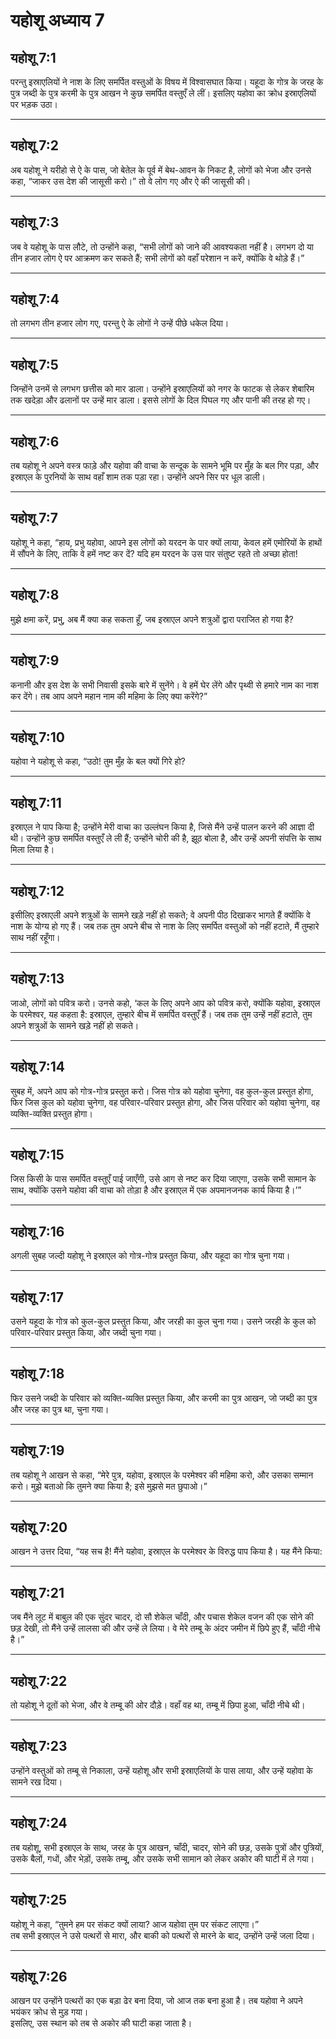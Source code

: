 # यहोशू अध्याय 7

## यहोशू 7:1

परन्तु इस्राएलियों ने नाश के लिए समर्पित वस्तुओं के विषय में विश्वासघात किया। यहूदा के गोत्र के जरह के पुत्र जब्दी के पुत्र करमी के पुत्र आखन ने कुछ समर्पित वस्तुएँ ले लीं। इसलिए यहोवा का क्रोध इस्राएलियों पर भड़क उठा।

---

## यहोशू 7:2

अब यहोशू ने यरीहो से ऐ के पास, जो बेतेल के पूर्व में बेथ-आवन के निकट है, लोगों को भेजा और उनसे कहा, “जाकर उस देश की जासूसी करो।” तो वे लोग गए और ऐ की जासूसी की।

---

## यहोशू 7:3

जब वे यहोशू के पास लौटे, तो उन्होंने कहा, “सभी लोगों को जाने की आवश्यकता नहीं है। लगभग दो या तीन हजार लोग ऐ पर आक्रमण कर सकते हैं; सभी लोगों को वहाँ परेशान न करें, क्योंकि वे थोड़े हैं।”

---

## यहोशू 7:4

तो लगभग तीन हजार लोग गए, परन्तु ऐ के लोगों ने उन्हें पीछे धकेल दिया।

---

## यहोशू 7:5

जिन्होंने उनमें से लगभग छत्तीस को मार डाला। उन्होंने इस्राएलियों को नगर के फाटक से लेकर शेबारिम तक खदेड़ा और ढलानों पर उन्हें मार डाला। इससे लोगों के दिल पिघल गए और पानी की तरह हो गए।

---

## यहोशू 7:6

तब यहोशू ने अपने वस्त्र फाड़े और यहोवा की वाचा के सन्दूक के सामने भूमि पर मुँह के बल गिर पड़ा, और इस्राएल के पुरनियों के साथ वहाँ शाम तक पड़ा रहा। उन्होंने अपने सिर पर धूल डाली।

---

## यहोशू 7:7

यहोशू ने कहा, “हाय, प्रभु यहोवा, आपने इस लोगों को यरदन के पार क्यों लाया, केवल हमें एमोरियों के हाथों में सौंपने के लिए, ताकि वे हमें नष्ट कर दें? यदि हम यरदन के उस पार संतुष्ट रहते तो अच्छा होता!

---

## यहोशू 7:8

मुझे क्षमा करें, प्रभु, अब मैं क्या कह सकता हूँ, जब इस्राएल अपने शत्रुओं द्वारा पराजित हो गया है?

---

## यहोशू 7:9

कनानी और इस देश के सभी निवासी इसके बारे में सुनेंगे। वे हमें घेर लेंगे और पृथ्वी से हमारे नाम का नाश कर देंगे। तब आप अपने महान नाम की महिमा के लिए क्या करेंगे?”

---

## यहोशू 7:10

यहोवा ने यहोशू से कहा, “उठो! तुम मुँह के बल क्यों गिरे हो?

---

## यहोशू 7:11

इस्राएल ने पाप किया है; उन्होंने मेरी वाचा का उल्लंघन किया है, जिसे मैंने उन्हें पालन करने की आज्ञा दी थी। उन्होंने कुछ समर्पित वस्तुएँ ले ली हैं; उन्होंने चोरी की है, झूठ बोला है, और उन्हें अपनी संपत्ति के साथ मिला लिया है।

---

## यहोशू 7:12

इसीलिए इस्राएली अपने शत्रुओं के सामने खड़े नहीं हो सकते; वे अपनी पीठ दिखाकर भागते हैं क्योंकि वे नाश के योग्य हो गए हैं। जब तक तुम अपने बीच से नाश के लिए समर्पित वस्तुओं को नहीं हटाते, मैं तुम्हारे साथ नहीं रहूँगा।

---

## यहोशू 7:13

जाओ, लोगों को पवित्र करो। उनसे कहो, ‘कल के लिए अपने आप को पवित्र करो, क्योंकि यहोवा, इस्राएल के परमेश्वर, यह कहता है: इस्राएल, तुम्हारे बीच में समर्पित वस्तुएँ हैं। जब तक तुम उन्हें नहीं हटाते, तुम अपने शत्रुओं के सामने खड़े नहीं हो सकते।

---

## यहोशू 7:14

सुबह में, अपने आप को गोत्र-गोत्र प्रस्तुत करो। जिस गोत्र को यहोवा चुनेगा, वह कुल-कुल प्रस्तुत होगा, फिर जिस कुल को यहोवा चुनेगा, वह परिवार-परिवार प्रस्तुत होगा, और जिस परिवार को यहोवा चुनेगा, वह व्यक्ति-व्यक्ति प्रस्तुत होगा।

---

## यहोशू 7:15

जिस किसी के पास समर्पित वस्तुएँ पाई जाएँगी, उसे आग से नष्ट कर दिया जाएगा, उसके सभी सामान के साथ, क्योंकि उसने यहोवा की वाचा को तोड़ा है और इस्राएल में एक अपमानजनक कार्य किया है।’”

---

## यहोशू 7:16

अगली सुबह जल्दी यहोशू ने इस्राएल को गोत्र-गोत्र प्रस्तुत किया, और यहूदा का गोत्र चुना गया।

---

## यहोशू 7:17

उसने यहूदा के गोत्र को कुल-कुल प्रस्तुत किया, और जरही का कुल चुना गया। उसने जरही के कुल को परिवार-परिवार प्रस्तुत किया, और जब्दी चुना गया।

---

## यहोशू 7:18

फिर उसने जब्दी के परिवार को व्यक्ति-व्यक्ति प्रस्तुत किया, और करमी का पुत्र आखन, जो जब्दी का पुत्र और जरह का पुत्र था, चुना गया।

---

## यहोशू 7:19

तब यहोशू ने आखन से कहा, “मेरे पुत्र, यहोवा, इस्राएल के परमेश्वर की महिमा करो, और उसका सम्मान करो। मुझे बताओ कि तुमने क्या किया है; इसे मुझसे मत छुपाओ।”

---

## यहोशू 7:20

आखन ने उत्तर दिया, “यह सच है! मैंने यहोवा, इस्राएल के परमेश्वर के विरुद्ध पाप किया है। यह मैंने किया:

---

## यहोशू 7:21

जब मैंने लूट में बाबुल की एक सुंदर चादर, दो सौ शेकेल चाँदी, और पचास शेकेल वजन की एक सोने की छड़ देखी, तो मैंने उन्हें लालसा की और उन्हें ले लिया। वे मेरे तम्बू के अंदर जमीन में छिपे हुए हैं, चाँदी नीचे है।”

---

## यहोशू 7:22

तो यहोशू ने दूतों को भेजा, और वे तम्बू की ओर दौड़े। वहाँ वह था, तम्बू में छिपा हुआ, चाँदी नीचे थी।

---

## यहोशू 7:23

उन्होंने वस्तुओं को तम्बू से निकाला, उन्हें यहोशू और सभी इस्राएलियों के पास लाया, और उन्हें यहोवा के सामने रख दिया।

---

## यहोशू 7:24

तब यहोशू, सभी इस्राएल के साथ, जरह के पुत्र आखन, चाँदी, चादर, सोने की छड़, उसके पुत्रों और पुत्रियों, उसके बैलों, गधों, और भेड़ों, उसके तम्बू, और उसके सभी सामान को लेकर अकोर की घाटी में ले गया।

---

## यहोशू 7:25

यहोशू ने कहा, “तुमने हम पर संकट क्यों लाया? आज यहोवा तुम पर संकट लाएगा।”  
तब सभी इस्राएल ने उसे पत्थरों से मारा, और बाकी को पत्थरों से मारने के बाद, उन्होंने उन्हें जला दिया।

---

## यहोशू 7:26

आखन पर उन्होंने पत्थरों का एक बड़ा ढेर बना दिया, जो आज तक बना हुआ है। तब यहोवा ने अपने भयंकर क्रोध से मुड़ गया।  
इसलिए, उस स्थान को तब से अकोर की घाटी कहा जाता है।
